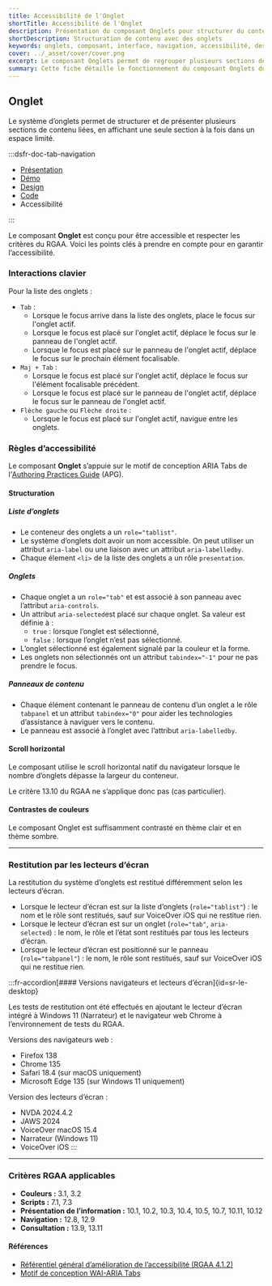 ```yaml
---
title: Accessibilité de l'Onglet
shortTitle: Accessibilité de l'Onglet
description: Présentation du composant Onglets pour structurer du contenu lié dans un espace restreint avec des recommandations d’usage et d’accessibilité.
shortDescription: Structuration de contenu avec des onglets
keywords: onglets, composant, interface, navigation, accessibilité, design système, UX, DSFR
cover: ../_asset/cover/cover.png
excerpt: Le composant Onglets permet de regrouper plusieurs sections de contenu dans un espace réduit en affichant une seule section à la fois. Il est utile pour simplifier la lecture et améliorer l’expérience utilisateur.
summary: Cette fiche détaille le fonctionnement du composant Onglets du design système de l’État. Elle décrit ses usages recommandés, ses règles d’intégration et d’accessibilité, ainsi que son comportement responsive. Le contenu est destiné aux équipes design et développement souhaitant structurer des interfaces avec plusieurs sections de contenu apparentées tout en maintenant une expérience claire et fluide.
---
```


## Onglet

Le système d’onglets permet de structurer et de présenter plusieurs sections de contenu liées, en affichant une seule section à la fois dans un espace limité.

:::dsfr-doc-tab-navigation

- [Présentation](../index.md)
- [Démo](../demo/index.md)
- [Design](../design/index.md)
- [Code](../code/index.md)
- Accessibilité

:::

Le composant **Onglet** est conçu pour être accessible et respecter les critères du RGAA. Voici les points clés à prendre en compte pour en garantir l’accessibilité.

### Interactions clavier

Pour la liste des onglets&nbsp;:

- `Tab` :
  - Lorsque le focus arrive dans la liste des onglets, place le focus sur l'onglet actif.
  - Lorsque le focus est placé sur l'onglet actif, déplace le focus sur le panneau de l'onglet actif.
  - Lorsque le focus est placé sur le panneau de l'onglet actif, déplace le focus sur le prochain élément focalisable.
- `Maj + Tab` :
  - Lorsque le focus est placé sur l'onglet actif, déplace le focus sur l'élément focalisable précédent.
  - Lorsque le focus est placé sur le panneau de l'onglet actif, déplace le focus sur le panneau de l'onglet actif.
- `Flèche gauche` ou `Flèche droite` :
  - Lorsque le focus est placé sur l'onglet actif, navigue entre les onglets.

### Règles d’accessibilité

Le composant **Onglet** s’appuie sur le motif de conception ARIA <span lang="en">Tabs</span> de l’<a href="https://www.w3.org/WAI/ARIA/apg/about/introduction/" rel="noopener external" target="_blank" title="W3C - nouvelle fenêtre" lang="en">Authoring Practices Guide</a> (APG).

#### Structuration

##### Liste d’onglets

- Le conteneur des onglets a un `role="tablist"`.
- Le système d’onglets doit avoir un nom accessible. On peut utiliser un attribut `aria-label` ou une liaison avec un attribut `aria-labelledby`.
- Chaque élement `<li>` de la liste des onglets a un rôle `presentation`.

##### Onglets

- Chaque onglet a un `role="tab"` et est associé à son panneau avec l’attribut `aria-controls`.
- Un attribut `aria-selected`est placé sur chaque onglet. Sa valeur est définie à&nbsp;:
  - `true`&nbsp;: lorsque l’onglet est sélectionné,
  - `false`&nbsp;: lorsque l’onglet n’est pas sélectionné.
- L’onglet sélectionné est également signalé par la couleur et la forme.
- Les onglets non sélectionnés ont un attribut `tabindex="-1"` pour ne pas prendre le focus.

##### Panneaux de contenu

- Chaque élément contenant le panneau de contenu d’un onglet a le rôle `tabpanel` et un attribut `tabindex="0"` pour aider les technologies d’assistance à naviguer vers le contenu.
- Le panneau est associé à l’onglet avec l’attribut `aria-labelledby`.

#### Scroll horizontal

Le composant utilise le scroll horizontal natif du navigateur lorsque le nombre d’onglets dépasse la largeur du conteneur.

Le critère 13.10 du RGAA ne s’applique donc pas (cas particulier).

#### Contrastes de couleurs

Le composant Onglet est suffisamment contrasté en thème clair et en thème sombre.

---
### Restitution par les lecteurs d’écran

La restitution du système d’onglets est restitué différemment selon les lecteurs d’écran.

- Lorsque le lecteur d’écran est sur la liste d’onglets (`role="tablist"`)&nbsp;: le nom et le rôle sont restitués, sauf sur VoiceOver iOS qui ne restitue rien.
- Lorsque le lecteur d’écran est sur un onglet (`role="tab"`, `aria-selected`)&nbsp;: le nom, le rôle et l’état sont restitués par tous les lecteurs d’écran.
- Lorsque le lecteur d’écran est positionné sur le panneau (`role="tabpanel"`)&nbsp;: le nom, le rôle sont restitués, sauf sur VoiceOver iOS qui ne restitue rien.

:::fr-accordion[#### Versions navigateurs et lecteurs d’écran]{id=sr-le-desktop}

Les tests de restitution ont été effectués en ajoutant le lecteur d’écran intégré à Windows 11 (Narrateur) et le navigateur web Chrome à l’environnement de tests du RGAA.

Versions des navigateurs web&nbsp;:

- Firefox 138
- Chrome 135
- Safari 18.4 (sur macOS uniquement)
- Microsoft Edge 135 (sur Windows 11 uniquement)

Version des lecteurs d’écran&nbsp;:
- NVDA 2024.4.2
- JAWS 2024
- VoiceOver macOS 15.4
- Narrateur (Windows 11)
- VoiceOver iOS
:::

---

### Critères RGAA applicables

- **Couleurs&nbsp;:** 3.1, 3.2
- **Scripts&nbsp;:** 7.1, 7.3
- **Présentation de l’information&nbsp;:** 10.1, 10.2, 10.3, 10.4, 10.5, 10.7, 10.11, 10.12
- **Navigation&nbsp;:** 12.8, 12.9
- **Consultation&nbsp;:** 13.9, 13.11

#### Références

- [Référentiel général d’amélioration de l’accessibilité (RGAA 4.1.2)](https://accessibilite.numerique.gouv.fr/methode/criteres-et-tests/)
- [Motif de conception WAI-ARIA Tabs](https://www.w3.org/WAI/ARIA/apg/patterns/tabs/)

